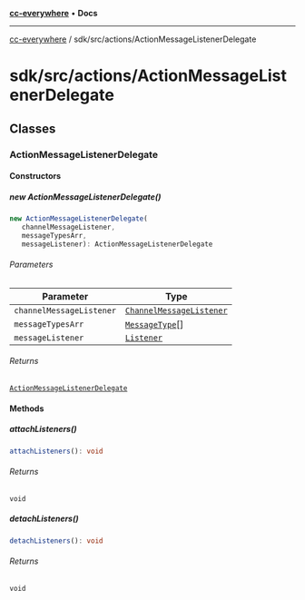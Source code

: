 [**cc-everywhere**](../../../index.md) • **Docs**

***

[cc-everywhere](../../../index.md) / sdk/src/actions/ActionMessageListenerDelegate

# sdk/src/actions/ActionMessageListenerDelegate

## Classes

### ActionMessageListenerDelegate

#### Constructors

##### new ActionMessageListenerDelegate()

```ts
new ActionMessageListenerDelegate(
   channelMessageListener, 
   messageTypesArr, 
   messageListener): ActionMessageListenerDelegate
```

###### Parameters

| Parameter | Type |
| ------ | ------ |
| `channelMessageListener` | [`ChannelMessageListener`](../../../shared/src/messenger/ChannelMessageListener.md#channelmessagelistener) |
| `messageTypesArr` | [`MessageType`](../../../shared/src/messenger/Message.md#messagetype)[] |
| `messageListener` | [`Listener`](../../../shared/src/messenger/ChannelMessageListener.md#listener) |

###### Returns

[`ActionMessageListenerDelegate`](ActionMessageListenerDelegate.md#actionmessagelistenerdelegate)

#### Methods

##### attachListeners()

```ts
attachListeners(): void
```

###### Returns

`void`

##### detachListeners()

```ts
detachListeners(): void
```

###### Returns

`void`
